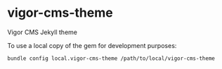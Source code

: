 # vigor-cms-theme
Vigor CMS Jekyll theme

To use a local copy of the gem for development purposes:

    bundle config local.vigor-cms-theme /path/to/local/vigor-cms-theme
